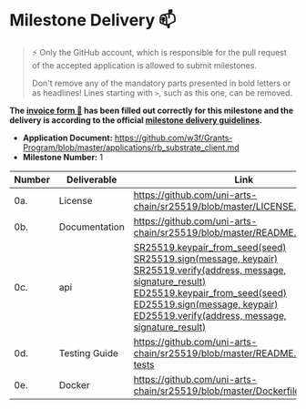 # Milestone Delivery :mailbox:

> ⚡ Only the GitHub account, which is responsible for the pull request of the accepted application is allowed to submit milestones.
>
> Don't remove any of the mandatory parts presented in bold letters or as headlines! Lines starting with `>`, such as this one, can be removed.

**The [invoice form :pencil:](https://docs.google.com/forms/d/e/1FAIpQLSfmNYaoCgrxyhzgoKQ0ynQvnNRoTmgApz9NrMp-hd8mhIiO0A/viewform) has been filled out correctly for this milestone and the delivery is according to the official [milestone delivery guidelines](https://github.com/w3f/Grants-Program/blob/master/docs/milestone-deliverables-guidelines.md).**

- **Application Document:** https://github.com/w3f/Grants-Program/blob/master/applications/rb_substrate_client.md
- **Milestone Number:** 1

| Number | Deliverable   | Link                                                                                                                                                                                                                                                                                                                                                                                                                                                                                                                                                                                                                                                                                           | Notes |
| ------ | ------------- | ---------------------------------------------------------------------------------------------------------------------------------------------------------------------------------------------------------------------------------------------------------------------------------------------------------------------------------------------------------------------------------------------------------------------------------------------------------------------------------------------------------------------------------------------------------------------------------------------------------------------------------------------------------------------------------------------- | ----- |
| 0a.    | License       | https://github.com/uni-arts-chain/sr25519/blob/master/LICENSE.txt                                                                                                                                                                                                                                                                                                                                                                                                                                                                                                                                                                                                                              |       |
| 0b.    | Documentation | https://github.com/uni-arts-chain/sr25519/blob/master/README.md#usage                                                                                                                                                                                                                                                                                                                                                                                                                                                                                                                                                                                                                          |       |
| 0c.    | api           | [SR25519.keypair_from_seed(seed)](https://github.com/uni-arts-chain/sr25519#2-sr25519-generate-keypair)<br/>[SR25519.sign(message, keypair)](https://github.com/uni-arts-chain/sr25519#6-sr25519-sign-message)<br/>[SR25519.verify(address, message, signature_result)](https://github.com/uni-arts-chain/sr25519#7-sr25519-verify-message)<br/>[ED25519.keypair_from_seed(seed)](https://github.com/uni-arts-chain/sr25519#8--ed25519-generate-keypair)<br/>[ED25519.sign(message, keypair)](https://github.com/uni-arts-chain/sr25519#9--ed25519-sign-message)<br/>[ED25519.verify(address, message, signature_result)](https://github.com/uni-arts-chain/sr25519#11-ed25519-verify-message) |       |
| 0d.    | Testing Guide | https://github.com/uni-arts-chain/sr25519/blob/master/README.md#running-tests                                                                                                                                                                                                                                                                                                                                                                                                                                                                                                                                                                                                                  |       |
| 0e.    | Docker        | https://github.com/uni-arts-chain/sr25519/blob/master/Dockerfile                                                                                                                                                                                                                                                                                                                                                                                                                                                                                                                                                                                                                               |       |
